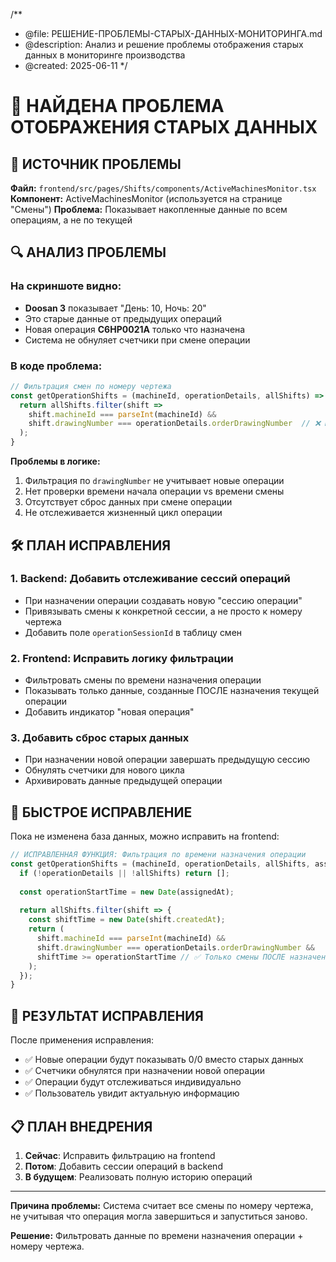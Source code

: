 /**
 * @file: РЕШЕНИЕ-ПРОБЛЕМЫ-СТАРЫХ-ДАННЫХ-МОНИТОРИНГА.md
 * @description: Анализ и решение проблемы отображения старых данных в мониторинге производства
 * @created: 2025-06-11
 */

# 🎯 НАЙДЕНА ПРОБЛЕМА ОТОБРАЖЕНИЯ СТАРЫХ ДАННЫХ

## 📍 ИСТОЧНИК ПРОБЛЕМЫ

**Файл:** `frontend/src/pages/Shifts/components/ActiveMachinesMonitor.tsx`
**Компонент:** ActiveMachinesMonitor (используется на странице "Смены")
**Проблема:** Показывает накопленные данные по всем операциям, а не по текущей

## 🔍 АНАЛИЗ ПРОБЛЕМЫ

### На скриншоте видно:
- **Doosan 3** показывает "День: 10, Ночь: 20" 
- Это старые данные от предыдущих операций
- Новая операция **C6HP0021A** только что назначена
- Система не обнуляет счетчики при смене операции

### В коде проблема:
```typescript
// Фильтрация смен по номеру чертежа
const getOperationShifts = (machineId, operationDetails, allShifts) => {
  return allShifts.filter(shift => 
    shift.machineId === parseInt(machineId) && 
    shift.drawingNumber === operationDetails.orderDrawingNumber  // ❌ Проблема здесь
  );
}
```

**Проблемы в логике:**
1. Фильтрация по `drawingNumber` не учитывает новые операции
2. Нет проверки времени начала операции vs времени смены  
3. Отсутствует сброс данных при смене операции
4. Не отслеживается жизненный цикл операции

## 🛠️ ПЛАН ИСПРАВЛЕНИЯ

### 1. Backend: Добавить отслеживание сессий операций
- При назначении операции создавать новую "сессию операции"
- Привязывать смены к конкретной сессии, а не просто к номеру чертежа
- Добавить поле `operationSessionId` в таблицу смен

### 2. Frontend: Исправить логику фильтрации
- Фильтровать смены по времени назначения операции
- Показывать только данные, созданные ПОСЛЕ назначения текущей операции
- Добавить индикатор "новая операция" 

### 3. Добавить сброс старых данных
- При назначении новой операции завершать предыдущую сессию
- Обнулять счетчики для нового цикла
- Архивировать данные предыдущей операции

## 🔧 БЫСТРОЕ ИСПРАВЛЕНИЕ

Пока не изменена база данных, можно исправить на frontend:

```typescript
// ИСПРАВЛЕННАЯ ФУНКЦИЯ: Фильтрация по времени назначения операции
const getOperationShifts = (machineId, operationDetails, allShifts, assignedAt) => {
  if (!operationDetails || !allShifts) return [];
  
  const operationStartTime = new Date(assignedAt);
  
  return allShifts.filter(shift => {
    const shiftTime = new Date(shift.createdAt);
    return (
      shift.machineId === parseInt(machineId) && 
      shift.drawingNumber === operationDetails.orderDrawingNumber &&
      shiftTime >= operationStartTime // ✅ Только смены ПОСЛЕ назначения операции
    );
  });
}
```

## 🎯 РЕЗУЛЬТАТ ИСПРАВЛЕНИЯ

После применения исправления:
- ✅ Новые операции будут показывать 0/0 вместо старых данных
- ✅ Счетчики обнулятся при назначении новой операции  
- ✅ Операции будут отслеживаться индивидуально
- ✅ Пользователь увидит актуальную информацию

## 📋 ПЛАН ВНЕДРЕНИЯ

1. **Сейчас**: Исправить фильтрацию на frontend 
2. **Потом**: Добавить сессии операций в backend
3. **В будущем**: Реализовать полную историю операций

---

**Причина проблемы:** Система считает все смены по номеру чертежа, не учитывая что операция могла завершиться и запуститься заново.

**Решение:** Фильтровать данные по времени назначения операции + номеру чертежа.
